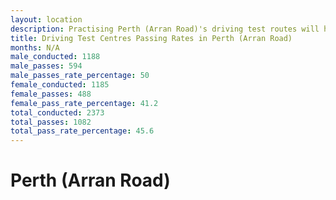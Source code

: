 ```yaml
---
layout: location
description: Practising Perth (Arran Road)'s driving test routes will help you become more confident in your gear-changing abilities.
title: Driving Test Centres Passing Rates in Perth (Arran Road)
months: N/A
male_conducted: 1188
male_passes: 594
male_passes_rate_percentage: 50
female_conducted: 1185
female_passes: 488
female_pass_rate_percentage: 41.2
total_conducted: 2373
total_passes: 1082
total_pass_rate_percentage: 45.6
---
```


# Perth (Arran Road)
